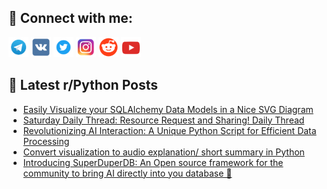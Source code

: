 ## 🔎 Connect with me:
[<img src="https://github.com/bullbesh/bullbesh/blob/main/images/Telegram.png" width="32" height="32" />](https://t.me/bullbesh)
[<img src="https://github.com/bullbesh/bullbesh/blob/main/images/VK.png" width="32" height="32" />](https://vk.com/bullbesh)
[<img src="https://github.com/bullbesh/bullbesh/blob/main/images/Twitter.png" width="32" height="32" />](https://twitter.com/bullbesh1)
[<img src="https://github.com/bullbesh/bullbesh/blob/main/images/Instagram.png" width="32" height="32" />](https://www.instagram.com/bullbesh)
[<img src="https://github.com/bullbesh/bullbesh/blob/main/images/Reddit.png" width="32" height="32" />](https://www.reddit.com/user/bullbesh)
[<img src="https://github.com/bullbesh/bullbesh/blob/main/images/YouTube.png" width="32" height="32" />](https://www.youtube.com/channel/UCtfjRs6uzgq5mfm8S06WTcg)

## 📕 Latest r/Python Posts
<!-- BLOG-POST-LIST:START -->
- [Easily Visualize your SQLAlchemy Data Models in a Nice SVG Diagram](https://www.reddit.com/r/Python/comments/17i2u7y/easily_visualize_your_sqlalchemy_data_models_in_a/)
- [Saturday Daily Thread: Resource Request and Sharing! Daily Thread](https://www.reddit.com/r/Python/comments/17i17ls/saturday_daily_thread_resource_request_and/)
- [Revolutionizing AI Interaction: A Unique Python Script for Efficient Data Processing](https://www.reddit.com/r/Python/comments/17i133d/revolutionizing_ai_interaction_a_unique_python/)
- [Convert visualization to audio explanation/ short summary in Python](https://www.reddit.com/r/Python/comments/17hxlkm/convert_visualization_to_audio_explanation_short/)
- [Introducing SuperDuperDB: An Open source framework for the community to bring AI directly into you database 🔮](https://www.reddit.com/r/Python/comments/17hnzfe/introducing_superduperdb_an_open_source_framework/)
<!-- BLOG-POST-LIST:END -->
